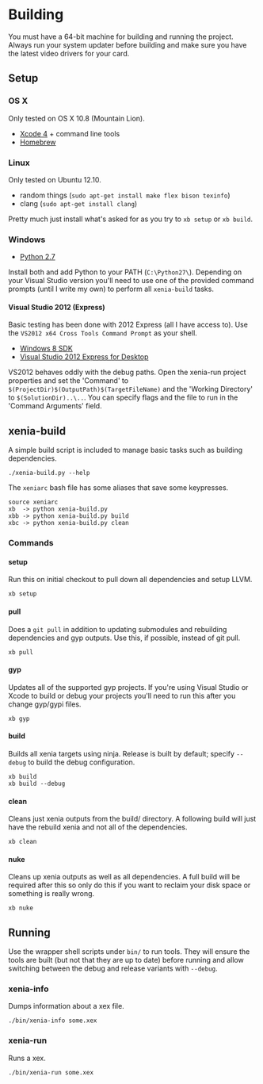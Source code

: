 # Building

You must have a 64-bit machine for building and running the project. Always
run your system updater before building and make sure you have the latest
video drivers for your card.

## Setup

### OS X

Only tested on OS X 10.8 (Mountain Lion).

* [Xcode 4](http://developer.apple.com/xcode/) + command line tools
* [Homebrew](http://mxcl.github.com/homebrew/)

### Linux

Only tested on Ubuntu 12.10.

* random things (`sudo apt-get install make flex bison texinfo`)
* clang (`sudo apt-get install clang`)

Pretty much just install what's asked for as you try to `xb setup` or
`xb build`.

### Windows

* [Python 2.7](http://www.python.org/download/releases/2.7.3/)

Install both and add Python to your PATH (`C:\Python27\`).
Depending on your Visual Studio version you'll need to use one of the provided
command prompts (until I write my own) to perform all `xenia-build` tasks.

#### Visual Studio 2012 (Express)

Basic testing has been done with 2012 Express (all I have access to).
Use the `VS2012 x64 Cross Tools Command Prompt` as your shell.

* [Windows 8 SDK](http://msdn.microsoft.com/en-us/windows/desktop/aa904949.aspx)
* [Visual Studio 2012 Express for Desktop](http://go.microsoft.com/?linkid=9816758)

VS2012 behaves oddly with the debug paths. Open the xenia-run project properties
and set the 'Command' to `$(ProjectDir)$(OutputPath)$(TargetFileName)` and the
'Working Directory' to `$(SolutionDir)..\..`. You can specify flags and
the file to run in the 'Command Arguments' field.

## xenia-build

A simple build script is included to manage basic tasks such as building
dependencies.

    ./xenia-build.py --help

The `xeniarc` bash file has some aliases that save some keypresses.

    source xeniarc
    xb  -> python xenia-build.py
    xbb -> python xenia-build.py build
    xbc -> python xenia-build.py clean

### Commands

#### setup

Run this on initial checkout to pull down all dependencies and setup LLVM.

    xb setup

#### pull

Does a `git pull` in addition to updating submodules and rebuilding dependencies
and gyp outputs. Use this, if possible, instead of git pull.

    xb pull

#### gyp

Updates all of the supported gyp projects. If you're using Visual Studio or
Xcode to build or debug your projects you'll need to run this after you change
gyp/gypi files.

    xb gyp

#### build

Builds all xenia targets using ninja. Release is built by default; specify
`--debug` to build the debug configuration.

    xb build
    xb build --debug

#### clean

Cleans just xenia outputs from the build/ directory. A following build will just
have the rebuild xenia and not all of the dependencies.

    xb clean

#### nuke

Cleans up xenia outputs as well as all dependencies. A full build will be
required after this so only do this if you want to reclaim your disk space or
something is really wrong.

    xb nuke

## Running

Use the wrapper shell scripts under `bin/` to run tools. They will ensure the
tools are built (but not that they are up to date) before running and allow
switching between the debug and release variants with `--debug`.

### xenia-info

Dumps information about a xex file.

    ./bin/xenia-info some.xex

### xenia-run

Runs a xex.

    ./bin/xenia-run some.xex
